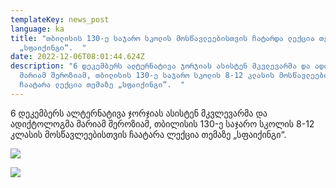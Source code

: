 ```yaml
---
templateKey: news_post
language: ka
title: "თბილისის 130-ე საჯარო სკოლის მოსწავლეებისთვის ჩატარდა ლექცია თემაზე
  „სფაიქინგი“.  "
date: 2022-12-06T08:01:44.624Z
description: "6 დეკემბერს ალტერნატივა ჯორჯიას ასისტენ მკვლევარმა და ადიქტოლოგმა
  მარიამ შეროზიამ, თბილისის 130-ე საჯარო სკოლის 8-12 კლასის მოსწავლეებისთვის
  ჩაატარა ლექცია თემაზე „სფაიქინგი“.  "
---
```

6 დეკემბერს ალტერნატივა ჯორჯიას ასისტენ მკვლევარმა და ადიქტოლოგმა მარიამ შეროზიამ, თბილისის 130-ე საჯარო სკოლის 8-12 კლასის მოსწავლეებისთვის ჩაატარა ლექცია თემაზე „სფაიქინგი“. 

![](/media/uploads/სფაიქინგი-სკოლა-1.jpg)

![](/media/uploads/სფაიქინგი-სკოლა-2.jpg)

</div>